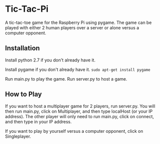 Tic-Tac-Pi
==========

A tic-tac-toe game for the Raspberry Pi using pygame. The game can be played with either 2 human players over a server or alone versus a computer opponent.

Installation
----------

Install python 2.7 if you don't already have it.

Install pygame if you don't already have it. `sudo apt-get install pygame`

Run main.py to play the game. Run server.py to host a game.

How to Play
----------

If you want to host a multiplayer game for 2 players, run server.py. You will then run main.py, click on Multiplayer, and then type localHost (or your IP address). The other player will only need to run main.py, click on connect, and then type in your IP address.

If you want to play by yourself versus a computer opponent, click on Singleplayer.
